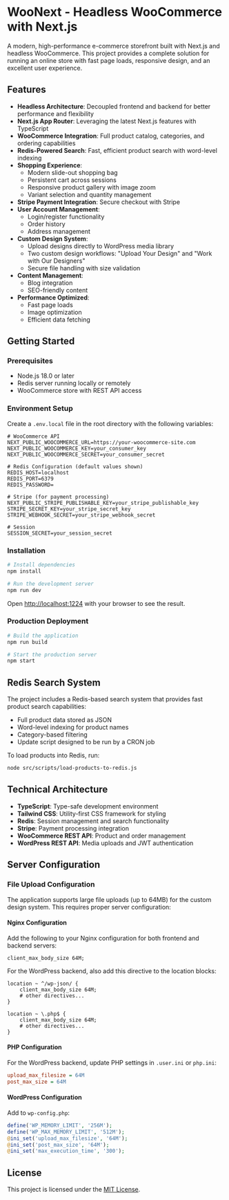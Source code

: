 # WooNext - Headless WooCommerce with Next.js

A modern, high-performance e-commerce storefront built with Next.js and headless WooCommerce. This project provides a complete solution for running an online store with fast page loads, responsive design, and an excellent user experience.

## Features

- **Headless Architecture**: Decoupled frontend and backend for better performance and flexibility
- **Next.js App Router**: Leveraging the latest Next.js features with TypeScript
- **WooCommerce Integration**: Full product catalog, categories, and ordering capabilities
- **Redis-Powered Search**: Fast, efficient product search with word-level indexing
- **Shopping Experience**:
  - Modern slide-out shopping bag
  - Persistent cart across sessions
  - Responsive product gallery with image zoom
  - Variant selection and quantity management
- **Stripe Payment Integration**: Secure checkout with Stripe
- **User Account Management**:
  - Login/register functionality
  - Order history
  - Address management
- **Custom Design System**:
  - Upload designs directly to WordPress media library
  - Two custom design workflows: "Upload Your Design" and "Work with Our Designers"
  - Secure file handling with size validation
- **Content Management**:
  - Blog integration
  - SEO-friendly content
- **Performance Optimized**:
  - Fast page loads
  - Image optimization
  - Efficient data fetching

## Getting Started

### Prerequisites

- Node.js 18.0 or later
- Redis server running locally or remotely
- WooCommerce store with REST API access

### Environment Setup

Create a `.env.local` file in the root directory with the following variables:

```
# WooCommerce API
NEXT_PUBLIC_WOOCOMMERCE_URL=https://your-woocommerce-site.com
NEXT_PUBLIC_WOOCOMMERCE_KEY=your_consumer_key
NEXT_PUBLIC_WOOCOMMERCE_SECRET=your_consumer_secret

# Redis Configuration (default values shown)
REDIS_HOST=localhost
REDIS_PORT=6379
REDIS_PASSWORD=

# Stripe (for payment processing)
NEXT_PUBLIC_STRIPE_PUBLISHABLE_KEY=your_stripe_publishable_key
STRIPE_SECRET_KEY=your_stripe_secret_key
STRIPE_WEBHOOK_SECRET=your_stripe_webhook_secret

# Session
SESSION_SECRET=your_session_secret
```

### Installation

```bash
# Install dependencies
npm install

# Run the development server
npm run dev
```

Open [http://localhost:1224](http://localhost:1224) with your browser to see the result.

### Production Deployment

```bash
# Build the application
npm run build

# Start the production server
npm start
```

## Redis Search System

The project includes a Redis-based search system that provides fast product search capabilities:

- Full product data stored as JSON
- Word-level indexing for product names
- Category-based filtering
- Update script designed to be run by a CRON job

To load products into Redis, run:

```bash
node src/scripts/load-products-to-redis.js
```

## Technical Architecture

- **TypeScript**: Type-safe development environment
- **Tailwind CSS**: Utility-first CSS framework for styling
- **Redis**: Session management and search functionality
- **Stripe**: Payment processing integration
- **WooCommerce REST API**: Product and order management
- **WordPress REST API**: Media uploads and JWT authentication

## Server Configuration

### File Upload Configuration

The application supports large file uploads (up to 64MB) for the custom design system. This requires proper server configuration:

#### Nginx Configuration

Add the following to your Nginx configuration for both frontend and backend servers:

```nginx
client_max_body_size 64M;
```

For the WordPress backend, also add this directive to the location blocks:

```nginx
location ~ ^/wp-json/ {
    client_max_body_size 64M;
    # other directives...
}

location ~ \.php$ {
    client_max_body_size 64M;
    # other directives...
}
```

#### PHP Configuration

For the WordPress backend, update PHP settings in `.user.ini` or `php.ini`:

```ini
upload_max_filesize = 64M
post_max_size = 64M
```

#### WordPress Configuration

Add to `wp-config.php`:

```php
define('WP_MEMORY_LIMIT', '256M');
define('WP_MAX_MEMORY_LIMIT', '512M');
@ini_set('upload_max_filesize', '64M');
@ini_set('post_max_size', '64M');
@ini_set('max_execution_time', '300');
```

## License

This project is licensed under the [MIT License](LICENSE).

